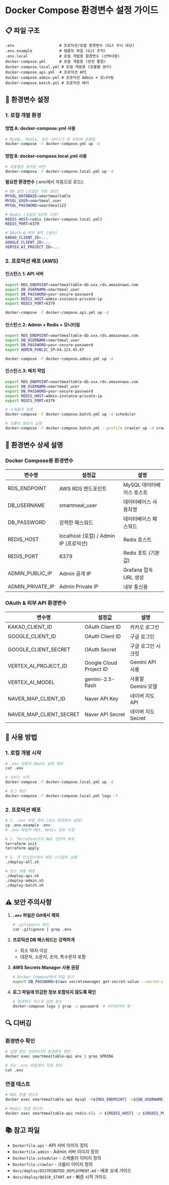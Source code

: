 # Docker Compose 환경변수 설정 가이드

## 📋 파일 구조

```
.env                    # 프로덕션/로컬 환경변수 (Git 무시 대상)
.env.example            # 템플릿 파일 (Git 추적)
.env.local              # 로컬 개발용 환경변수 (선택사항)
docker-compose.yml      # 로컬 개발용 (완전 통합)
docker-compose.local.yml # 로컬 개발용 (모듈별 분리)
docker-compose.api.yml  # 프로덕션 API
docker-compose.admin.yml # 프로덕션 Admin + 모니터링
docker-compose.batch.yml # 프로덕션 배치
```

## 🔧 환경변수 설정

### 1. 로컬 개발 환경

#### 방법 A: docker-compose.yml 사용
```bash
# MySQL, Redis, 모든 서비스가 한 파일에 포함됨
docker-compose -f docker-compose.yml up -d
```

#### 방법 B: docker-compose.local.yml 사용
```bash
# 모듈별로 분리된 버전
docker-compose -f docker-compose.local.yml up -d
```

**필요한 환경변수** (.env에서 자동으로 로드):
```bash
# DB 설정 (로컬은 자동 생성)
MYSQL_DATABASE=smartmealtable
MYSQL_USER=smartmeal_user
MYSQL_PASSWORD=smartmeal123

# Redis (로컬은 6379 고정)
REDIS_HOST=redis (docker-compose.local.yml)
REDIS_PORT=6379

# OAuth & 외부 API (필수)
KAKAO_CLIENT_ID=...
GOOGLE_CLIENT_ID=...
VERTEX_AI_PROJECT_ID=...
```

### 2. 프로덕션 배포 (AWS)

#### 인스턴스 1: API 서버
```bash
export RDS_ENDPOINT=smartmealtable-db.xxx.rds.amazonaws.com
export DB_USERNAME=smartmeal_user
export DB_PASSWORD=your-secure-password
export REDIS_HOST=admin-instance-private-ip
export REDIS_PORT=6379

docker-compose -f docker-compose.api.yml up -d
```

#### 인스턴스 2: Admin + Redis + 모니터링
```bash
export RDS_ENDPOINT=smartmealtable-db.xxx.rds.amazonaws.com
export DB_USERNAME=smartmeal_user
export DB_PASSWORD=your-secure-password
export ADMIN_PUBLIC_IP=54.123.45.67

docker-compose -f docker-compose.admin.yml up -d
```

#### 인스턴스 3: 배치 작업
```bash
export RDS_ENDPOINT=smartmealtable-db.xxx.rds.amazonaws.com
export DB_USERNAME=smartmeal_user
export DB_PASSWORD=your-secure-password
export REDIS_HOST=admin-instance-private-ip
export REDIS_PORT=6379

# 스케줄러 실행
docker-compose -f docker-compose.batch.yml up -d scheduler

# 크롤러 필요시 실행
docker-compose -f docker-compose.batch.yml --profile crawler up -d crawler
```

## 📝 환경변수 상세 설명

### Docker Compose용 환경변수

| 변수명 | 설정값 | 설명 |
|--------|--------|------|
| RDS_ENDPOINT | AWS RDS 엔드포인트 | MySQL 데이터베이스 호스트 |
| DB_USERNAME | smartmeal_user | 데이터베이스 사용자명 |
| DB_PASSWORD | 강력한 패스워드 | 데이터베이스 패스워드 |
| REDIS_HOST | localhost (로컬) / Admin IP (프로덕션) | Redis 호스트 |
| REDIS_PORT | 6379 | Redis 포트 (기본값) |
| ADMIN_PUBLIC_IP | Admin 공개 IP | Grafana 접속 URL 생성 |
| ADMIN_PRIVATE_IP | Admin Private IP | 내부 통신용 |

### OAuth & 외부 API 환경변수

| 변수명 | 설정값 | 설명 |
|--------|--------|------|
| KAKAO_CLIENT_ID | OAuth Client ID | 카카오 로그인 |
| GOOGLE_CLIENT_ID | OAuth Client ID | 구글 로그인 |
| GOOGLE_CLIENT_SECRET | OAuth Secret | 구글 로그인 시크릿 |
| VERTEX_AI_PROJECT_ID | Google Cloud Project ID | Gemini API 사용 |
| VERTEX_AI_MODEL | gemini-2.5-flash | 사용할 Gemini 모델 |
| NAVER_MAP_CLIENT_ID | Naver API Key | 네이버 지도 API |
| NAVER_MAP_CLIENT_SECRET | Naver API Secret | 네이버 지도 Secret |

## 🚀 사용 방법

### 1. 로컬 개발 시작
```bash
# .env 파일의 OAuth 설정 확인
cat .env

# 서비스 시작
docker-compose -f docker-compose.local.yml up -d

# 로그 확인
docker-compose -f docker-compose.local.yml logs -f
```

### 2. 프로덕션 배포
```bash
# 1. .env 파일 준비 (또는 환경변수 설정)
cp .env.example .env
# .env 파일의 RDS, Redis 정보 수정

# 2. Terraform으로 AWS 인프라 배포
terraform init
terraform apply

# 3. 각 인스턴스에서 배포 스크립트 실행
./deploy-all.sh

# 또는 개별 배포
./deploy-api.sh
./deploy-admin.sh
./deploy-batch.sh
```

## ⚠️ 보안 주의사항

1. **`.env` 파일은 Git에서 제외**
   ```bash
   # .gitignore 확인
   cat .gitignore | grep .env
   ```

2. **프로덕션 DB 패스워드는 강력하게**
   - 최소 16자 이상
   - 대문자, 소문자, 숫자, 특수문자 포함

3. **AWS Secrets Manager 사용 권장**
   ```bash
   # Docker Compose에서 직접 읽기
   export DB_PASSWORD=$(aws secretsmanager get-secret-value --secret-id smartmealtable-db-password --query SecretString --output text)
   ```

4. **로그 파일에 민감한 정보 포함되지 않도록 확인**
   ```bash
   # 환경변수 마스킹 설정 필수
   docker-compose logs | grep -i password  # 비어있어야 함
   ```

## 🔍 디버깅

### 환경변수 확인
```bash
# 실행 중인 컨테이너의 환경변수 확인
docker exec smartmealtable-api env | grep SPRING

# 또는 .env 파일에서 직접 확인
cat .env
```

### 연결 테스트
```bash
# RDS 연결 테스트
docker exec smartmealtable-api mysql -h${RDS_ENDPOINT} -u${DB_USERNAME} -p${DB_PASSWORD} -e "SELECT 1"

# Redis 연결 테스트
docker exec smartmealtable-api redis-cli -h ${REDIS_HOST} -p ${REDIS_PORT} ping
```

## 📚 참고 파일

- `Dockerfile.api` - API 서버 이미지 정의
- `Dockerfile.admin` - Admin 서버 이미지 정의
- `Dockerfile.scheduler` - 스케줄러 이미지 정의
- `Dockerfile.crawler` - 크롤러 이미지 정의
- `docs/deploy/DISTRIBUTED_DEPLOYMENT.md` - 배포 상세 가이드
- `docs/deploy/QUICK_START.md` - 빠른 시작 가이드
